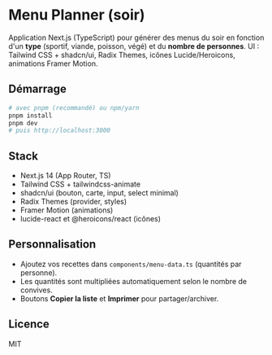 # Menu Planner (soir)

Application Next.js (TypeScript) pour générer des menus du soir en fonction d'un **type** (sportif, viande, poisson, végé) et du **nombre de personnes**. UI : Tailwind CSS + shadcn/ui, Radix Themes, icônes Lucide/Heroicons, animations Framer Motion.

## Démarrage

```bash
# avec pnpm (recommandé) ou npm/yarn
pnpm install
pnpm dev
# puis http://localhost:3000
```

## Stack

- Next.js 14 (App Router, TS)
- Tailwind CSS + tailwindcss-animate
- shadcn/ui (bouton, carte, input, select minimal)
- Radix Themes (provider, styles)
- Framer Motion (animations)
- lucide-react et @heroicons/react (icônes)

## Personnalisation

- Ajoutez vos recettes dans `components/menu-data.ts` (quantités par personne).
- Les quantités sont multipliées automatiquement selon le nombre de convives.
- Boutons **Copier la liste** et **Imprimer** pour partager/archiver.

## Licence

MIT
